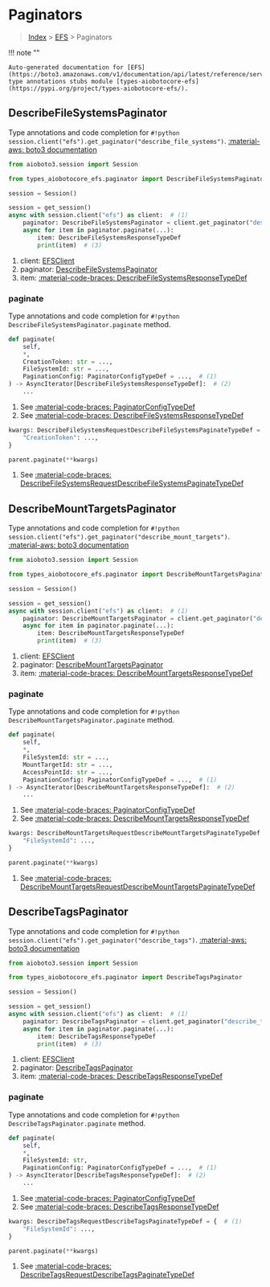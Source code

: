 # Paginators

> [Index](../README.md) > [EFS](./README.md) > Paginators

!!! note ""

    Auto-generated documentation for [EFS](https://boto3.amazonaws.com/v1/documentation/api/latest/reference/services/efs.html#EFS)
    type annotations stubs module [types-aiobotocore-efs](https://pypi.org/project/types-aiobotocore-efs/).

## DescribeFileSystemsPaginator

Type annotations and code completion for `#!python session.client("efs").get_paginator("describe_file_systems")`.
[:material-aws: boto3 documentation](https://boto3.amazonaws.com/v1/documentation/api/latest/reference/services/efs.html#EFS.Paginator.DescribeFileSystems)

```python title="Usage example"
from aioboto3.session import Session

from types_aiobotocore_efs.paginator import DescribeFileSystemsPaginator

session = Session()

session = get_session()
async with session.client("efs") as client:  # (1)
    paginator: DescribeFileSystemsPaginator = client.get_paginator("describe_file_systems")  # (2)
    async for item in paginator.paginate(...):
        item: DescribeFileSystemsResponseTypeDef
        print(item)  # (3)
```

1. client: [EFSClient](./client.md)
2. paginator: [DescribeFileSystemsPaginator](./paginators.md#describefilesystemspaginator)
3. item: [:material-code-braces: DescribeFileSystemsResponseTypeDef](./type_defs.md#describefilesystemsresponsetypedef) 


### paginate

Type annotations and code completion for `#!python DescribeFileSystemsPaginator.paginate` method.

```python title="Method definition"
def paginate(
    self,
    *,
    CreationToken: str = ...,
    FileSystemId: str = ...,
    PaginationConfig: PaginatorConfigTypeDef = ...,  # (1)
) -> AsyncIterator[DescribeFileSystemsResponseTypeDef]:  # (2)
    ...
```

1. See [:material-code-braces: PaginatorConfigTypeDef](./type_defs.md#paginatorconfigtypedef) 
2. See [:material-code-braces: DescribeFileSystemsResponseTypeDef](./type_defs.md#describefilesystemsresponsetypedef) 


```python title="Usage example with kwargs"
kwargs: DescribeFileSystemsRequestDescribeFileSystemsPaginateTypeDef = {  # (1)
    "CreationToken": ...,
}

parent.paginate(**kwargs)
```

1. See [:material-code-braces: DescribeFileSystemsRequestDescribeFileSystemsPaginateTypeDef](./type_defs.md#describefilesystemsrequestdescribefilesystemspaginatetypedef) 
## DescribeMountTargetsPaginator

Type annotations and code completion for `#!python session.client("efs").get_paginator("describe_mount_targets")`.
[:material-aws: boto3 documentation](https://boto3.amazonaws.com/v1/documentation/api/latest/reference/services/efs.html#EFS.Paginator.DescribeMountTargets)

```python title="Usage example"
from aioboto3.session import Session

from types_aiobotocore_efs.paginator import DescribeMountTargetsPaginator

session = Session()

session = get_session()
async with session.client("efs") as client:  # (1)
    paginator: DescribeMountTargetsPaginator = client.get_paginator("describe_mount_targets")  # (2)
    async for item in paginator.paginate(...):
        item: DescribeMountTargetsResponseTypeDef
        print(item)  # (3)
```

1. client: [EFSClient](./client.md)
2. paginator: [DescribeMountTargetsPaginator](./paginators.md#describemounttargetspaginator)
3. item: [:material-code-braces: DescribeMountTargetsResponseTypeDef](./type_defs.md#describemounttargetsresponsetypedef) 


### paginate

Type annotations and code completion for `#!python DescribeMountTargetsPaginator.paginate` method.

```python title="Method definition"
def paginate(
    self,
    *,
    FileSystemId: str = ...,
    MountTargetId: str = ...,
    AccessPointId: str = ...,
    PaginationConfig: PaginatorConfigTypeDef = ...,  # (1)
) -> AsyncIterator[DescribeMountTargetsResponseTypeDef]:  # (2)
    ...
```

1. See [:material-code-braces: PaginatorConfigTypeDef](./type_defs.md#paginatorconfigtypedef) 
2. See [:material-code-braces: DescribeMountTargetsResponseTypeDef](./type_defs.md#describemounttargetsresponsetypedef) 


```python title="Usage example with kwargs"
kwargs: DescribeMountTargetsRequestDescribeMountTargetsPaginateTypeDef = {  # (1)
    "FileSystemId": ...,
}

parent.paginate(**kwargs)
```

1. See [:material-code-braces: DescribeMountTargetsRequestDescribeMountTargetsPaginateTypeDef](./type_defs.md#describemounttargetsrequestdescribemounttargetspaginatetypedef) 
## DescribeTagsPaginator

Type annotations and code completion for `#!python session.client("efs").get_paginator("describe_tags")`.
[:material-aws: boto3 documentation](https://boto3.amazonaws.com/v1/documentation/api/latest/reference/services/efs.html#EFS.Paginator.DescribeTags)

```python title="Usage example"
from aioboto3.session import Session

from types_aiobotocore_efs.paginator import DescribeTagsPaginator

session = Session()

session = get_session()
async with session.client("efs") as client:  # (1)
    paginator: DescribeTagsPaginator = client.get_paginator("describe_tags")  # (2)
    async for item in paginator.paginate(...):
        item: DescribeTagsResponseTypeDef
        print(item)  # (3)
```

1. client: [EFSClient](./client.md)
2. paginator: [DescribeTagsPaginator](./paginators.md#describetagspaginator)
3. item: [:material-code-braces: DescribeTagsResponseTypeDef](./type_defs.md#describetagsresponsetypedef) 


### paginate

Type annotations and code completion for `#!python DescribeTagsPaginator.paginate` method.

```python title="Method definition"
def paginate(
    self,
    *,
    FileSystemId: str,
    PaginationConfig: PaginatorConfigTypeDef = ...,  # (1)
) -> AsyncIterator[DescribeTagsResponseTypeDef]:  # (2)
    ...
```

1. See [:material-code-braces: PaginatorConfigTypeDef](./type_defs.md#paginatorconfigtypedef) 
2. See [:material-code-braces: DescribeTagsResponseTypeDef](./type_defs.md#describetagsresponsetypedef) 


```python title="Usage example with kwargs"
kwargs: DescribeTagsRequestDescribeTagsPaginateTypeDef = {  # (1)
    "FileSystemId": ...,
}

parent.paginate(**kwargs)
```

1. See [:material-code-braces: DescribeTagsRequestDescribeTagsPaginateTypeDef](./type_defs.md#describetagsrequestdescribetagspaginatetypedef) 
